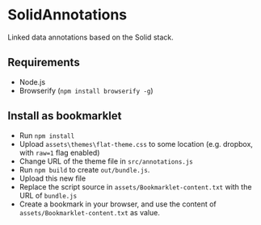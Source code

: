 # SolidAnnotations
Linked data annotations based on the Solid stack.

## Requirements
- Node.js
- Browserify (`npm install browserify -g`)

## Install as bookmarklet
- Run `npm install`
- Upload `assets\themes\flat-theme.css` to some location (e.g. dropbox, with `raw=1` flag enabled)
- Change URL of the theme file in `src/annotations.js`
- Run `npm build` to create `out/bundle.js`. 
- Upload this new file
- Replace the script source in `assets/Bookmarklet-content.txt` with the URL of `bundle.js`
- Create a bookmark in your browser, and use the content of `assets/Bookmarklet-content.txt` as value.
